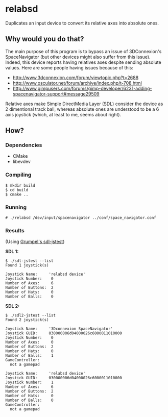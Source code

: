 # relabsd
Duplicates an input device to convert its relative axes into absolute ones.
## Why would you do that?
The main purpose of this program is to bypass an issue of 3DConnexion's SpaceNavigator (but other devices might also suffer from this issue).
Indeed, this device reports having relatives axes despite sending absolute values.
Here are some people having issues because of this:
* http://www.3dconnexion.com/forum/viewtopic.php?t=2688
* http://www.osculator.net/forum/archive/index.php/t-708.html
* http://www.gimpusers.com/forums/gimp-developer/6231-adding-spacenavigator-support#message29509

Relative axes make Simple DirectMedia Layer (SDL) consider the device as 2 dimentional track ball, whereas absolute ones are understood to be a 6 axis joystick (which, at least to me, seems about right).


## How?
### Dependencies
* CMake
* libevdev

### Compiling
```
$ mkdir build
$ cd build
$ cmake ..
```
### Running
```
# ./relabsd /dev/input/spacenavigator ../conf/space_navigator.conf
```
### Results
(Using [Grumpel's sdl-jstest](https://github.com/Grumbel/sdl-jstest))

**SDL 1:**
```
$ ./sdl-jstest --list
Found 1 joystick(s)

Joystick Name:     'relabsd device'
Joystick Number:    0
Number of Axes:     6
Number of Buttons:  2
Number of Hats:     0
Number of Balls:    0
```
**SDL 2:**
```
$ ./sdl2-jstest --list
Found 2 joystick(s)

Joystick Name:     '3Dconnexion SpaceNavigator'
Joystick GUID:     030000006d04000026c6000011010000
Joystick Number:    0
Number of Axes:     0
Number of Buttons:  2
Number of Hats:     0
Number of Balls:    1
GameController:
  not a gamepad

Joystick Name:     'relabsd device'
Joystick GUID:     030000006d04000026c6000011010000
Joystick Number:    1
Number of Axes:     6
Number of Buttons:  2
Number of Hats:     0
Number of Balls:    0
GameController:
  not a gamepad
```
